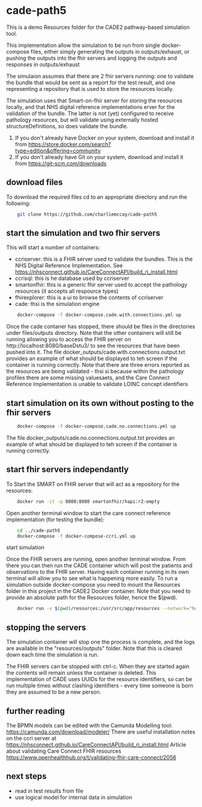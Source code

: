# cade-path5
This is a demo Resources folder for the CADE2 pathway-based simulation tool.  

This implementation allow the simulation to be run from single docker-compose files, either simply generating the outputs in outputs/exhaust, or pushing the outputs into the fhir servers and logging the outputs and responses in outputs/exhaust


The simulaion assumes that there are 2 fhir servers running: one to validate the bundle that would be sent as a report for the test result, and one representing a repository that is used to store the resources locally.

The simulation uses that Smart-on-fhir server for storing the resources locally, and that NHS digital reference implementations erver for the validation of the bundle.  The latter is not (yet) configured to receive pathology resources, but will validate using externally hosted structureDefinitions, so does validate the bundle.

1. If you don't already have Docker on your system, download and install it from https://store.docker.com/search?type=edition&offering=community
2. If you don't already have Git on your system, download and install it from https://git-scm.com/downloads

## download files

To download the required files cd to an appropriate directory and run the following:
```sh
    git clone https://github.com/charliemccay/cade-path5
```

## start the simulation and two fhir servers
This will start a number of containers:
* ccriserver: this is a FHIR server used to validate the bundles.  This is the NHS Digital Reference Implementation.  See https://nhsconnect.github.io/CareConnectAPI/build_ri_install.html
* ccrisql: this is he database used by ccriserver
* smartonfhir: this is  a generic fhir server used to accept the pathology resources (it accepts all respource types)
* fhirexplorer: this is a ui to browse the contents of ccriserver
* cade: thsi is the simulation engine

```sh
    docker-compose -f docker-compose.cade.with.connections.yml up
```

Once the cade contaner has stopped, there should be files in the directories under files/outputs directory.  Note that the other containers will still be running allowing you to access the FHIR server on http://localhost:8080/baseDstu3/ to see the resources that have been pushed into it. 
The file docker_outputs/cade.with.connections.output.txt provides an example of what should be displayed to teh screen if the container is running correctly.  Note that there are three errors reported as the resources are being validated - thsi si because within the pathology profiles there are some missing valuesaets, and the Care Connect Reference Implementation is unable to validate LOINC concept identifiers

## start simulation on its own without posting to the fhir servers

```sh
    docker-compose -f docker-compose.cade.no.connections.yml up
```

The file docker_outputs/cade.no.connections.output.txt provides an example of what should be displayed to teh screen if the container is running correctly.  

## start fhir servers independantly 

To Start the SMART on FHIR server that will act as a repository for the resources:

```sh
    docker run -it -p 8080:8080 smartonfhir/hapi:r2-empty
```

Open another terminal window to start the care connect reference implementation (for testing the bundle):

```sh
    cd ../cade-path5
    docker-compose -f docker-compose-ccri.yml up
```

start simulation
    
Once the FHIR servers are running, open another terminal window.  From there you can then run the CADE container which will post the patients and observations to the FHIR server.  Having each container running in its own terminal will allow you to see what is happening more easily.  To run a simulation outside docker-compose you need to mount the Resources folder in this project in the CADE2 Docker container.  Note that you need to provide an absolute path for the Resources folder, hence the $(pwd).
    
```sh
    docker run -v $(pwd)/resources:/usr/src/app/resources --network="host" ramseysys/cade-2:latest python start.py
```
        
## stopping the servers

The simulation container will stop one the process is complete, and the logs are available in the "resources/outputs" folder.   Note that this is cleared down each time the simulation is run.

The FHIR servers can be stopped with ctrl-c.  When they are started again the contents will remain unless the container is deleted.  This implementation of CADE uses UUIDs for the resource identifiers, so can be run multiple times without clashing identifiers - every time someone is born they are assumed to be a new person.

## further reading

The BPMN models can be edited with the Camunda Modelling tool: https://camunda.com/download/modeler/
There are useful installation notes on the ccri server at https://nhsconnect.github.io/CareConnectAPI/build_ri_install.html
Article about validating Care Connect FHIR resources https://www.openhealthhub.org/t/validating-fhir-care-connect/2056

## next steps

* read in test results from file
* use logical model for internal data in simulation

